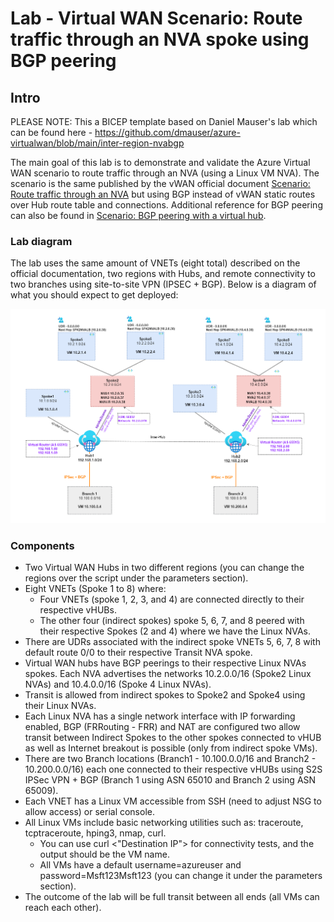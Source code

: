# Lab - Virtual WAN Scenario: Route traffic through an NVA spoke using BGP peering

## Intro

PLEASE NOTE: This a BICEP template based on Daniel Mauser's lab which can be found here - https://github.com/dmauser/azure-virtualwan/blob/main/inter-region-nvabgp 

The main goal of this lab is to demonstrate and validate the Azure Virtual WAN scenario to route traffic through an NVA (using a Linux VM NVA). The scenario is the same published by the vWAN official document [Scenario: Route traffic through an NVA](https://docs.microsoft.com/en-us/azure/virtual-wan/scenario-route-through-nva) but using BGP instead of vWAN static routes over Hub route table and connections. Additional reference for BGP peering can also be found in [Scenario: BGP peering with a virtual hub](https://docs.microsoft.com/en-us/azure/virtual-wan/scenario-bgp-peering-hub).

### Lab diagram

The lab uses the same amount of VNETs (eight total) described on the official documentation, two regions with Hubs, and remote connectivity to two branches using site-to-site VPN (IPSEC + BGP). Below is a diagram of what you should expect to get deployed:

![net diagram](./networkdiagram.png)

### Components

- Two Virtual WAN Hubs in two different regions (you can change the regions over the script under the parameters section).
- Eight VNETs (Spoke 1 to 8) where:
    - Four VNETs (spoke 1, 2, 3, and 4) are connected directly to their respective vHUBs.
    - The other four (indirect spokes) spoke 5, 6, 7, and 8 peered with their respective Spokes (2 and 4) where we have the Linux NVAs.
- There are UDRs associated with the indirect spoke VNETs 5, 6, 7, 8 with default route 0/0 to their respective Transit NVA spoke.
- Virtual WAN hubs have BGP peerings to their respective Linux NVAs spokes. Each NVA advertises the networks 10.2.0.0/16 (Spoke2 Linux NVAs) and 10.4.0.0/16 (Spoke 4 Linux NVAs).
- Transit is allowed from indirect spokes to Spoke2 and Spoke4 using their Linux NVAs.
- Each Linux NVA has a single network interface with IP forwarding enabled, BGP (FRRouting - FRR) and NAT are configured two allow transit between Indirect Spokes to the other spokes connected to vHUB as well as Internet breakout is possible (only from indirect spoke VMs).
- There are two Branch locations (Branch1 - 10.100.0.0/16 and Branch2 - 10.200.0.0/16) each one connected to their respective vHUBs using S2S IPSec VPN + BGP (Branch 1 using ASN 65010 and Branch 2 using ASN 65009).
- Each VNET has a Linux VM accessible from SSH (need to adjust NSG to allow access) or serial console.
- All Linux VMs include basic networking utilities such as: traceroute, tcptraceroute, hping3, nmap, curl.
    - You can use curl <"Destination IP"> for connectivity tests, and the output should be the VM name.
    - All VMs have a default username=azureuser and password=Msft123Msft123 (you can change it under the parameters section).
- The outcome of the lab will be full transit between all ends (all VMs can reach each other).
